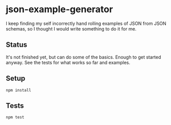 # json-example-generator
I keep finding my self incorrectly hand rolling examples of JSON from JSON schemas, so I thought I would write something to do it for me.

## Status
It's not finished yet, but can do some of the basics. Enough to get started anyway. See the tests for what works so far and examples.

## Setup
`npm install`

## Tests
`npm test`
